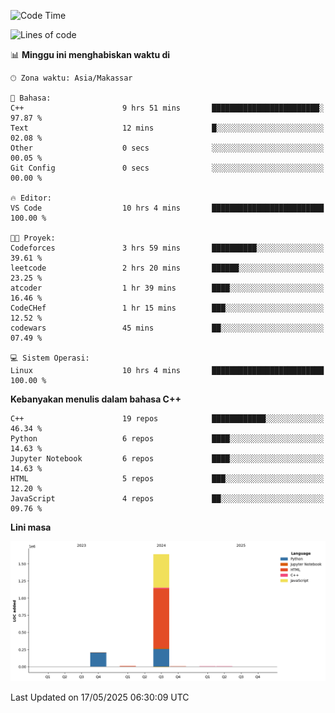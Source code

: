 <!--START_SECTION:waka-->
![Code Time](http://img.shields.io/badge/Code%20Time-215%20hrs%2011%20mins-blue)

![Lines of code](https://img.shields.io/badge/Sejak%20Hello%20World%20aku%20telah%20menulis-1.9%20million%20baris%20kode-blue)

📊 **Minggu ini menghabiskan waktu di** 

```text
🕑︎ Zona waktu: Asia/Makassar

💬 Bahasa: 
C++                      9 hrs 51 mins       ████████████████████████░   97.87 % 
Text                     12 mins             █░░░░░░░░░░░░░░░░░░░░░░░░   02.08 % 
Other                    0 secs              ░░░░░░░░░░░░░░░░░░░░░░░░░   00.05 % 
Git Config               0 secs              ░░░░░░░░░░░░░░░░░░░░░░░░░   00.00 % 

🔥 Editor: 
VS Code                  10 hrs 4 mins       █████████████████████████   100.00 % 

🐱‍💻 Proyek: 
Codeforces               3 hrs 59 mins       ██████████░░░░░░░░░░░░░░░   39.61 % 
leetcode                 2 hrs 20 mins       ██████░░░░░░░░░░░░░░░░░░░   23.25 % 
atcoder                  1 hr 39 mins        ████░░░░░░░░░░░░░░░░░░░░░   16.46 % 
CodeCHef                 1 hr 15 mins        ███░░░░░░░░░░░░░░░░░░░░░░   12.52 % 
codewars                 45 mins             ██░░░░░░░░░░░░░░░░░░░░░░░   07.49 % 

💻 Sistem Operasi: 
Linux                    10 hrs 4 mins       █████████████████████████   100.00 % 
```

**Kebanyakan menulis dalam bahasa C++** 

```text
C++                      19 repos            ████████████░░░░░░░░░░░░░   46.34 % 
Python                   6 repos             ████░░░░░░░░░░░░░░░░░░░░░   14.63 % 
Jupyter Notebook         6 repos             ████░░░░░░░░░░░░░░░░░░░░░   14.63 % 
HTML                     5 repos             ███░░░░░░░░░░░░░░░░░░░░░░   12.20 % 
JavaScript               4 repos             ██░░░░░░░░░░░░░░░░░░░░░░░   09.76 % 
```



**Lini masa**

![Lines of Code chart](https://raw.githubusercontent.com/yusuf601/yusuf601/main/assets/bar_graph.png)


 Last Updated on 17/05/2025 06:30:09 UTC
<!--END_SECTION:waka-->
